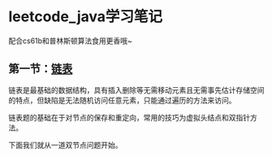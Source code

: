 # leetcode_java学习笔记

配合cs61b和普林斯顿算法食用更香哦~

## 第一节：[链表](https://github.com/jinzijian/leetcode_java/tree/master/lists)

链表是最基础的数据结构，具有插入删除等无需移动元素且无需事先估计存储空间的特点，但缺陷是无法随机访问任意元素，只能通过遍历的方法来访问。

链表题的基础在于对节点的保存和重定向，常用的技巧为虚拟头结点和双指针方法。

下面我们就从一道双节点问题开始。

